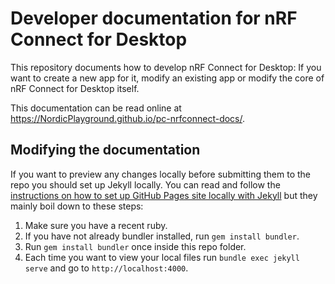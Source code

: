 # Developer documentation for nRF Connect for Desktop

This repository documents how to develop nRF Connect for Desktop: If you want to
create a new app for it, modify an existing app or modify the core of nRF
Connect for Desktop itself.

This documentation can be read online at
https://NordicPlayground.github.io/pc-nrfconnect-docs/.

## Modifying the documentation

If you want to preview any changes locally before submitting them to the repo
you should set up Jekyll locally. You can read and follow the
[instructions on how to set up GitHub Pages site locally with Jekyll](https://help.github.com/en/articles/setting-up-your-github-pages-site-locally-with-jekyll)
but they mainly boil down to these steps:

1. Make sure you have a recent ruby.
2. If you have not already bundler installed, run `gem install bundler`.
3. Run `gem install bundler` once inside this repo folder.
4. Each time you want to view your local files run `bundle exec jekyll serve`
   and go to `http://localhost:4000`.
